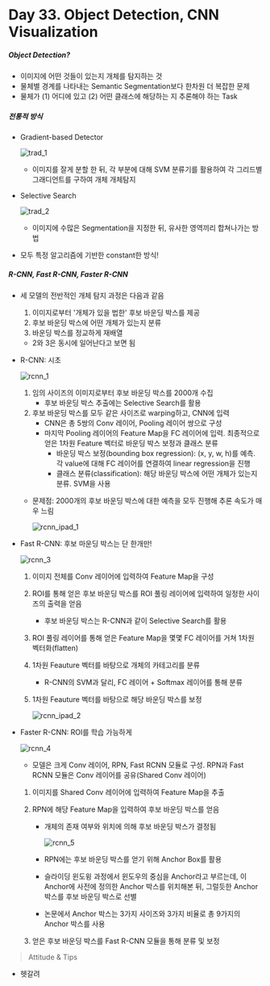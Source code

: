 # Day 33. Object Detection, CNN Visualization

##### Object Detection?

- 이미지에 어떤 것들이 있는지 개체를 탐지하는 것
- 물체별 경계를 나타내는 Semantic Segmentation보다 한차원 더 복잡한 문제
- 물체가 (1) 어디에 있고 (2) 어떤 클래스에 해당하는 지 추론해야 하는 Task

##### 전통적 방식
- Gradient-based Detector

  ![trad_1](https://github.com/iloveslowfood/iloveTIL/blob/main/boostcamp_ai/etc/images/week07/trad_1.jpg?raw=true)

  - 이미지를 잘게 분할 한 뒤, 각 부분에 대해 SVM 분류기를 활용하여 각 그리드별 그래디언트를 구하여 개체 개체탐지

- Selective Search

  ![trad_2](https://github.com/iloveslowfood/iloveTIL/blob/main/boostcamp_ai/etc/images/week07/trad_2.jpg?raw=true)

  - 이미지에 수많은 Segmentation을 지정한 뒤, 유사한 영역끼리 합쳐나가는 방법

- 모두 특정 알고리즘에 기반한 constant한 방식!

##### R-CNN, Fast R-CNN, Faster R-CNN

- 세 모델의 전반적인 개체 탐지 과정은 다음과 같음

  1. 이미지로부터 '개체가 있을 법한' 후보 바운딩 박스를 제공
  2. 후보 바운딩 박스에 어떤 개체가 있는지 분류
  3. 바운딩 박스를 정교하게 재배열

  - 2와 3은 동시에 일어난다고 보면 됨

- R-CNN: 시초

  ![rcnn_1](https://github.com/iloveslowfood/iloveTIL/blob/main/boostcamp_ai/etc/images/week07/rcnn_1.png?raw=true)

  1. 임의 사이즈의 이미지로부터 후보 바운딩 박스를 2000개 수집
     - 후보 바운딩 박스 추출에는 Selective Search를 활용
  2. 후보 바운딩 박스를 모두 같은 사이즈로 warping하고, CNN에 입력
     - CNN은 총 5쌍의 Conv 레이어, Pooling 레이어 쌍으로 구성
     - 마지막 Pooling 레이어의 Feature Map을 FC 레이어에 입력. 최종적으로 얻은 1차원 Feature 벡터로 바운딩 박스 보정과 클래스 분류
       - 바운딩 박스 보정(bounding box regression): (x, y, w, h)를 예측. 각 value에 대해 FC 레이어를 연결하여 linear regression을 진행
       - 클래스 분류(classification): 해당 바운딩 박스에 어떤 개체가 있는지 분류. SVM을 사용

  - 문제점: 2000개의 후보 바운딩 박스에 대한 예측을 모두 진행해 추론 속도가 매우 느림

    ![rcnn_ipad_1](https://github.com/iloveslowfood/iloveTIL/blob/main/boostcamp_ai/etc/images/week07/rcnn_ipad_1.jpg?raw=true)

- Fast R-CNN: 후보 마운딩 박스는 단 한개만!

  ![rcnn_3](https://github.com/iloveslowfood/iloveTIL/blob/main/boostcamp_ai/etc/images/week07/rcnn_3.jpg?raw=true)

  1. 이미지 전체를 Conv 레이어에 입력하여 Feature Map을 구성

  2. ROI를 통해 얻은 후보 바운딩 박스를 ROI 풀링 레이어에 입력하여 일정한 사이즈의 출력을 얻음
     
     - 후보 바운딩 박스는 R-CNN과 같이 Selective Search를 활용
     
  3. ROI 풀링 레이어를 통해 얻은 Feature Map을 몇몇 FC 레이어를 거쳐 1차원 벡터화(flatten)

  4. 1차원 Feauture 벡터를 바탕으로 개체의 카테고리를 분류
     
     - R-CNN의 SVM과 달리, FC 레이어 + Softmax 레이어를 통해 분류
     
  5. 1차원 Feauture 벡터를 바탕으로 해당 바운딩 박스를 보정

     ![rcnn_ipad_2](https://github.com/iloveslowfood/iloveTIL/blob/main/boostcamp_ai/etc/images/week07/rcnn_ipad_2.jpg?raw=true)

- Faster R-CNN: ROI를 학습 가능하게

  ![rcnn_4](https://github.com/iloveslowfood/iloveTIL/blob/main/boostcamp_ai/etc/images/week07/rcnn_4.png?raw=true)

  - 모델은 크게 Conv 레이어, RPN, Fast RCNN 모듈로 구성. RPN과 Fast RCNN 모듈은 Conv 레이어를 공유(Shared Conv 레이어)

  1. 이미지를 Shared Conv 레이어에 입력하여 Feature Map을 추출

  2. RPN에 해당 Feature Map을 입력하여 후보 바운딩 박스를 얻음

     - 개체의 존재 여부와 위치에 의해 후보 바운딩 박스가 결정됨

       ![rcnn_5](https://github.com/iloveslowfood/iloveTIL/blob/main/boostcamp_ai/etc/images/week07/rcnn_5.png?raw=true)

     - RPN에는 후보 바운딩 박스를 얻기 위해 Anchor Box를 활용

     - 슬라이딩 윈도윙 과정에서 윈도우의 중심을 Anchor라고 부르는데, 이 Anchor에 사전에 정의한 Anchor 박스를 위치해본 뒤, 그럴듯한 Anchor 박스를 후보 바운딩 박스로 선별

     - 논문에서 Anchor 박스는 3가지 사이즈와 3가지 비율로 총 9가지의 Anchor 박스를 사용

  3. 얻은 후보 바운딩 박스를 Fast R-CNN 모듈을 통해 분류 및 보정


> Attitude & Tips

- 헷갈려

